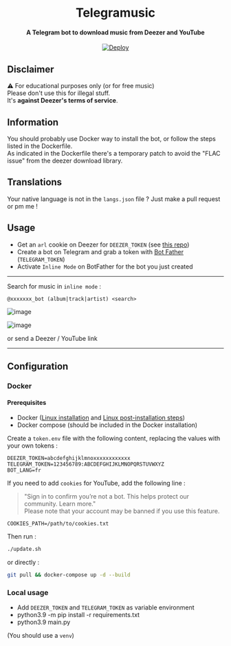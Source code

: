 <h1 align="center">
  <br>
  Telegramusic
  <br>
</h1>

<h4 align="center">A Telegram bot to download music from Deezer and YouTube</h4>

<p align="center">
<a href="https://heroku.com/deploy?template=https://github.com/kernoeb/Telegramusic">
  <img src="https://www.herokucdn.com/deploy/button.svg" alt="Deploy">
</a>
</p>

## Disclaimer
:warning: For educational purposes only (or for free music)    
Please don't use this for illegal stuff.  
It's **against Deezer's terms of service**.


## Information

You should probably use Docker way to install the bot, or follow the steps listed in the Dockerfile.  
As indicated in the Dockerfile there's a temporary patch to avoid the "FLAC issue" from the deezer download library.


## Translations

Your native language is not in the `langs.json` file ? Just make a pull request or pm me !

## Usage

- Get an `arl` cookie on Deezer for `DEEZER_TOKEN` (see [this repo](https://github.com/nathom/streamrip/wiki/Finding-Your-Deezer-ARL-Cookie))
- Create a bot on Telegram and grab a token with [Bot Father](https://t.me/botfather) (`TELEGRAM_TOKEN`) 
- Activate `Inline Mode` on BotFather for the bot you just created


----

Search for music in `inline mode` :

```
@xxxxxxx_bot (album|track|artist) <search>
```

![image](https://user-images.githubusercontent.com/24623168/141982877-ca7589d4-fe47-4b5a-b751-6d945c21f944.png)


![image](https://user-images.githubusercontent.com/24623168/141983477-b7692d78-134a-4176-98ba-d6388ac4b80b.png)


or send a Deezer / YouTube link

----

## Configuration

### Docker

#### Prerequisites

- Docker ([Linux installation](https://docs.docker.com/engine/install/ubuntu/) and [Linux post-installation steps](https://docs.docker.com/engine/install/linux-postinstall/))
- Docker compose (should be included in the Docker installation)

Create a `token.env` file with the following content, replacing the values with your own tokens :

```
DEEZER_TOKEN=abcdefghijklmnoxxxxxxxxxxxx
TELEGRAM_TOKEN=123456789:ABCDEFGHIJKLMNOPQRSTUVWXYZ
BOT_LANG=fr
```

If you need to add `cookies` for YouTube, add the following line :

> "Sign in to confirm you’re not a bot. This helps protect our community. Learn more."  
> Please note that your account may be banned if you use this feature.

```
COOKIES_PATH=/path/to/cookies.txt
```

Then run :

```bash
./update.sh
```

or directly :

```bash
git pull && docker-compose up -d --build
```

### Local usage

- Add `DEEZER_TOKEN` and `TELEGRAM_TOKEN` as variable environment
- python3.9 -m pip install -r requirements.txt
- python3.9 main.py

(You should use a `venv`)
